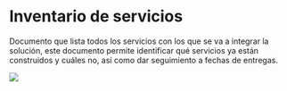 # Inventario de servicios

Documento que lista todos los servicios con los que se va a integrar la solución, este documento permite identificar qué servicios ya están construidos y cuáles no, así como dar seguimiento a fechas de entregas.

![](../.gitbook/assets/image11.png)
